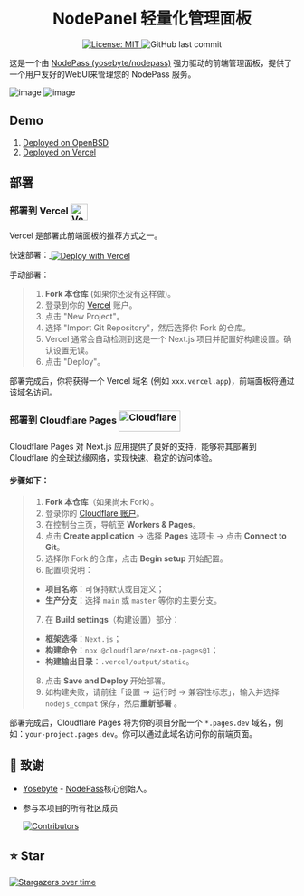 <h1 align="center">NodePanel 轻量化管理面板</h1>

<p align="center">
  <a href="https://opensource.org/licenses/MIT">
    <img src="https://img.shields.io/badge/License-MIT-yellow.svg" alt="License: MIT">
  </a>
  <img src="https://img.shields.io/github/last-commit/NodePassProject/NodePanel" alt="GitHub last commit">
</p>

这是一个由 [NodePass (yosebyte/nodepass)](https://github.com/yosebyte/nodepass) 强力驱动的前端管理面板，提供了一个用户友好的WebUI来管理您的 NodePass 服务。

![image](https://i.postimg.cc/KvYVC4yz/2025-06-16-165051.png)
![image](https://i.postimg.cc/kGyqyvpw/2025-06-16-190750.png)

## Demo

1. [Deployed on OpenBSD](https://node-panel.lesliealexander.eu)
2. [Deployed on Vercel](https://node-panel.vercel.app)

## 部署

<h3>
  部署到 Vercel
  <img src="https://cdn.jsdelivr.net/gh/HappyLeslieAlexander/OSS/Vercel.png" width="30" height="30" alt="Vercel" style="vertical-align: middle;">
</h3>

Vercel 是部署此前端面板的推荐方式之一。

快速部署：<a href="https://vercel.com/new/clone?repository-url=https://github.com/NodePassProject/NodePanel">
  <img src="https://vercel.com/button" alt="Deploy with Vercel" style="display:inline; vertical-align:middle;" />
</a>

手动部署：
>1.  **Fork 本仓库** (如果你还没有这样做)。
>2.  登录到你的 [Vercel](https://vercel.com) 账户。
>3.  点击 "New Project"。
>4.  选择 "Import Git Repository"，然后选择你 Fork 的仓库。
>5.  Vercel 通常会自动检测到这是一个 Next.js 项目并配置好构建设置。确认设置无误。
>6.  点击 "Deploy"。

部署完成后，你将获得一个 Vercel 域名 (例如 `xxx.vercel.app`)，前端面板将通过该域名访问。

<h3>
  部署到 Cloudflare Pages
  <img src="https://cdn.jsdelivr.net/gh/HappyLeslieAlexander/OSS/Cloudflare02.png" width="108.2" height="36.8" alt="Cloudflare" style="vertical-align: middle;">
</h3>

Cloudflare Pages 对 Next.js 应用提供了良好的支持，能够将其部署到 Cloudflare 的全球边缘网络，实现快速、稳定的访问体验。

#### 步骤如下：

>1. **Fork 本仓库**（如果尚未 Fork）。
>2. 登录你的 [Cloudflare 账户](https://dash.cloudflare.com/)。
>3. 在控制台主页，导航至 **Workers & Pages**。
>4. 点击 **Create application** → 选择 **Pages** 选项卡 → 点击 **Connect to Git**。
>5. 选择你 Fork 的仓库，点击 **Begin setup** 开始配置。
>6. 配置项说明：
>
>   * **项目名称**：可保持默认或自定义；
>   * **生产分支**：选择 `main` 或 `master` 等你的主要分支。
>7. 在 **Build settings**（构建设置）部分：
>
>   * **框架选择**：`Next.js`；
>   * **构建命令**：`npx @cloudflare/next-on-pages@1`；
>   * **构建输出目录**：`.vercel/output/static`。
>8. 点击 **Save and Deploy** 开始部署。
>9. 如构建失败，请前往「设置 → 运行时 → 兼容性标志」，输入并选择 `nodejs_compat` 保存，然后**重新部署** 。

部署完成后，Cloudflare Pages 将为你的项目分配一个 `*.pages.dev` 域名，例如：`your-project.pages.dev`。你可以通过此域名访问你的前端页面。

## 🙏 致谢

*   [Yosebyte](https://github.com/yosebyte/) - [NodePass](https://github.com/yosebyte/nodepass)核心创始人。
*   参与本项目的所有社区成员

    [![Contributors](https://contrib.rocks/image?repo=NodePassProject/NodePanel)](https://github.com/NodePassProject/NodePanel/graphs/contributors)

## ⭐ Star

[![Stargazers over time](https://starchart.cc/NodePassProject/NodePanel.svg?variant=adaptive)](https://starchart.cc/NodePassProject/NodePanel)
